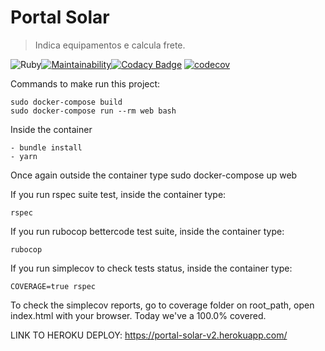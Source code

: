 # Portal Solar
> Indica equipamentos e calcula frete.

![Ruby](https://github.com/kaioramos/portal-solar/workflows/Ruby/badge.svg)[![Maintainability](https://api.codeclimate.com/v1/badges/7120af2306b15e9ccd9d/maintainability)](https://codeclimate.com/github/kaioramos/portal-solar/maintainability)[![Codacy Badge](https://api.codacy.com/project/badge/Grade/d5e958c3b48740f1a9c6db272a7cc3dc)](https://app.codacy.com/manual/kaineo/portal-solar?utm_source=github.com&utm_medium=referral&utm_content=kaioramos/portal-solar&utm_campaign=Badge_Grade_Dashboard) [![codecov](https://codecov.io/gh/kaioramos/portal-solar/branch/master/graph/badge.svg)](https://codecov.io/gh/kaioramos/portal-solar)




Commands to make run this project:
```
sudo docker-compose build
sudo docker-compose run --rm web bash
```

Inside the container
```
- bundle install
- yarn
```

Once again outside the container type
sudo docker-compose up web

If you run rspec suite test, inside the container type:
```
rspec
```

If you run rubocop bettercode test suite, inside the container type:
```
rubocop
```

If you run simplecov to check tests status, inside the container type:
```
COVERAGE=true rspec
```

To check the simplecov reports, go to coverage folder on root_path, open index.html with your browser. Today we've a 100.0% covered. 

LINK TO HEROKU DEPLOY: https://portal-solar-v2.herokuapp.com/
